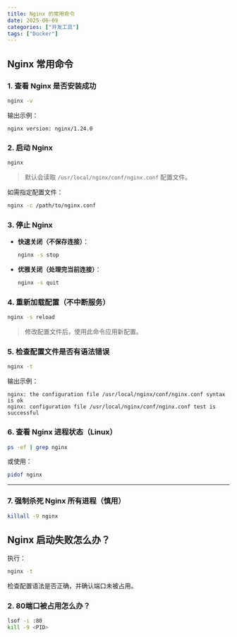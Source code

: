 ```yaml
---
title: Nginx 的常用命令
date: 2025-06-09
categories: ["开发工具"]
tags: ["Docker"]
---
```


## Nginx 常用命令

### 1. 查看 Nginx 是否安装成功

```bash
nginx -v
````

输出示例：

```
nginx version: nginx/1.24.0
```

### 2. 启动 Nginx

```bash
nginx
```

> 默认会读取 `/usr/local/nginx/conf/nginx.conf` 配置文件。

如需指定配置文件：

```bash
nginx -c /path/to/nginx.conf
```

### 3. 停止 Nginx

* **快速关闭（不保存连接）**：

  ```bash
  nginx -s stop
  ```

* **优雅关闭（处理完当前连接）**：

  ```bash
  nginx -s quit
  ```

### 4. 重新加载配置（不中断服务）

```bash
nginx -s reload
```

> 修改配置文件后，使用此命令应用新配置。


### 5. 检查配置文件是否有语法错误

```bash
nginx -t
```

输出示例：

```
nginx: the configuration file /usr/local/nginx/conf/nginx.conf syntax is ok
nginx: configuration file /usr/local/nginx/conf/nginx.conf test is successful
```

### 6. 查看 Nginx 进程状态（Linux）

```bash
ps -ef | grep nginx
```

或使用：

```bash
pidof nginx
```

---

### 7. 强制杀死 Nginx 所有进程（慎用）

```bash
killall -9 nginx
```

##  Nginx 启动失败怎么办？
执行：

```bash
nginx -t
```

检查配置语法是否正确，并确认端口未被占用。

### 2. 80端口被占用怎么办？

```bash
lsof -i :80
kill -9 <PID>
